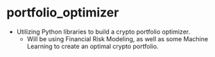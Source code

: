 # portfolio_optimizer

- Utilizing Python libraries to build a crypto portfolio optimizer.
  - Will be using Financial Risk Modeling, as well as some Machine Learning to create an optimal crypto portfolio.
